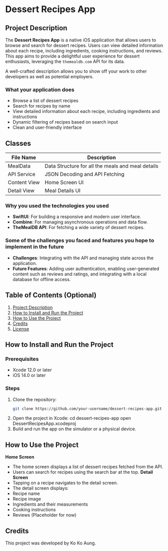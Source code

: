 # Dessert Recipes App

## Project Description

The **Dessert Recipes App** is a native iOS application that allows users to browse and search for dessert recipes. Users can view detailed information about each recipe, including ingredients, cooking instructions, and reviews. This app aims to provide a delightful user experience for dessert enthusiasts, leveraging the `themealdb.com` API for its data.

A well-crafted description allows you to show off your work to other developers as well as potential employers.

### What your application does
- Browse a list of dessert recipes
- Search for recipes by name
- View detailed information about each recipe, including ingredients and instructions
- Dynamic filtering of recipes based on search input
- Clean and user-friendly interface

## Classes
|File Name       | Description                                      |
|----------------|--------------------------------------------------|
|MealData        | Data Structure for all the meals and meal details|
|API Service     | JSON Decoding and API Fetching                   |
|Content View    | Home Screen UI                                   |
|Detail View     | Meal Details UI                                  |

### Why you used the technologies you used
- **SwiftUI**: For building a responsive and modern user interface.
- **Combine**: For managing asynchronous operations and data flow.
- **TheMealDB API**: For fetching a wide variety of dessert recipes.

### Some of the challenges you faced and features you hope to implement in the future
- **Challenges**: Integrating with the API and managing state across the application.
- **Future Features**: Adding user authentication, enabling user-generated content such as reviews and ratings, and integrating with a local database for offline access.

## Table of Contents (Optional)

1. [Project Description](#project-description)
2. [How to Install and Run the Project](#how-to-install-and-run-the-project)
3. [How to Use the Project](#how-to-use-the-project)
4. [Credits](#credits)
5. [License](#license)

## How to Install and Run the Project

### Prerequisites

- Xcode 12.0 or later
- iOS 14.0 or later

### Steps

1. Clone the repository:
   ```sh
   git clone https://github.com/your-username/dessert-recipes-app.git
2. Open the project in Xcode:
   cd dessert-recipes-app
   open DessertRecipesApp.xcodeproj
3. Build and run the app on the simulator or a physical device.

## How to Use the Project
**Home Screen**
- The home screen displays a list of dessert recipes fetched from the API.
- Users can search for recipes using the search bar at the top.
**Detail Screen**
- Tapping on a recipe navigates to the detail screen.
- The detail screen displays:
- Recipe name
- Recipe image
- Ingredients and their measurements
- Cooking instructions
- Reviews (Placeholder for now)

## Credits
This project was developed by Ko Ko Aung.


